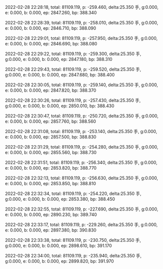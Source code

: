2022-02-28 22:28:18, total: 81109.119, p: -259.460, delta:25.350 手, g:0.000, e: 0.000, b: 0.000, ep: 2847.260, bp: 388.340

2022-02-28 22:28:39, total: 81109.119, p: -258.010, delta:25.350 手, g:0.000, e: 0.000, b: 0.000, ep: 2846.710, bp: 388.090

2022-02-28 22:29:01, total: 81109.119, p: -257.950, delta:25.350 手, g:0.000, e: 0.000, b: 0.000, ep: 2846.690, bp: 388.080

2022-02-28 22:29:22, total: 81109.119, p: -259.300, delta:25.350 手, g:0.000, e: 0.000, b: 0.000, ep: 2847.180, bp: 388.310

2022-02-28 22:29:43, total: 81109.119, p: -259.520, delta:25.350 手, g:0.000, e: 0.000, b: 0.000, ep: 2847.680, bp: 388.400

2022-02-28 22:30:05, total: 81109.119, p: -259.140, delta:25.350 手, g:0.000, e: 0.000, b: 0.000, ep: 2847.820, bp: 388.370

2022-02-28 22:30:26, total: 81109.119, p: -257.430, delta:25.350 手, g:0.000, e: 0.000, b: 0.000, ep: 2850.010, bp: 388.430

2022-02-28 22:30:47, total: 81109.119, p: -250.720, delta:25.350 手, g:0.000, e: 0.000, b: 0.000, ep: 2857.760, bp: 388.560

2022-02-28 22:31:08, total: 81109.119, p: -253.140, delta:25.350 手, g:0.000, e: 0.000, b: 0.000, ep: 2857.500, bp: 388.830

2022-02-28 22:31:29, total: 81109.119, p: -254.280, delta:25.350 手, g:0.000, e: 0.000, b: 0.000, ep: 2855.560, bp: 388.730

2022-02-28 22:31:51, total: 81109.119, p: -256.340, delta:25.350 手, g:0.000, e: 0.000, b: 0.000, ep: 2853.820, bp: 388.770

2022-02-28 22:32:13, total: 81109.119, p: -256.630, delta:25.350 手, g:0.000, e: 0.000, b: 0.000, ep: 2853.850, bp: 388.810

2022-02-28 22:32:34, total: 81109.119, p: -254.220, delta:25.350 手, g:0.000, e: 0.000, b: 0.000, ep: 2853.380, bp: 388.450

2022-02-28 22:32:55, total: 81109.119, p: -227.690, delta:25.350 手, g:0.000, e: 0.000, b: 0.000, ep: 2890.230, bp: 389.740

2022-02-28 22:33:17, total: 81109.119, p: -229.260, delta:25.350 手, g:0.000, e: 0.000, b: 0.000, ep: 2897.380, bp: 390.830

2022-02-28 22:33:38, total: 81109.119, p: -230.750, delta:25.350 手, g:0.000, e: 0.000, b: 0.000, ep: 2898.610, bp: 391.170

2022-02-28 22:34:00, total: 81109.119, p: -235.940, delta:25.350 手, g:0.000, e: 0.000, b: 0.000, ep: 2899.820, bp: 391.970